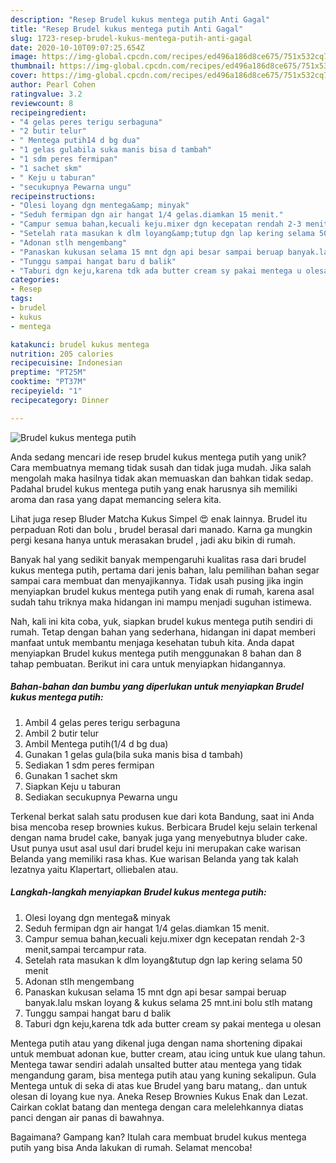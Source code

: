 ```yaml
---
description: "Resep Brudel kukus mentega putih Anti Gagal"
title: "Resep Brudel kukus mentega putih Anti Gagal"
slug: 1723-resep-brudel-kukus-mentega-putih-anti-gagal
date: 2020-10-10T09:07:25.654Z
image: https://img-global.cpcdn.com/recipes/ed496a186d8ce675/751x532cq70/brudel-kukus-mentega-putih-foto-resep-utama.jpg
thumbnail: https://img-global.cpcdn.com/recipes/ed496a186d8ce675/751x532cq70/brudel-kukus-mentega-putih-foto-resep-utama.jpg
cover: https://img-global.cpcdn.com/recipes/ed496a186d8ce675/751x532cq70/brudel-kukus-mentega-putih-foto-resep-utama.jpg
author: Pearl Cohen
ratingvalue: 3.2
reviewcount: 8
recipeingredient:
- "4 gelas peres terigu serbaguna"
- "2 butir telur"
- " Mentega putih14 d bg dua"
- "1 gelas gulabila suka manis bisa d tambah"
- "1 sdm peres fermipan"
- "1 sachet skm"
- " Keju u taburan"
- "secukupnya Pewarna ungu"
recipeinstructions:
- "Olesi loyang dgn mentega&amp; minyak"
- "Seduh fermipan dgn air hangat 1/4 gelas.diamkan 15 menit."
- "Campur semua bahan,kecuali keju.mixer dgn kecepatan rendah 2-3 menit,sampai tercampur rata."
- "Setelah rata masukan k dlm loyang&amp;tutup dgn lap kering selama 50 menit"
- "Adonan stlh mengembang"
- "Panaskan kukusan selama 15 mnt dgn api besar sampai beruap banyak.lalu mskan loyang &amp; kukus selama 25 mnt.ini bolu stlh matang"
- "Tunggu sampai hangat baru d balik"
- "Taburi dgn keju,karena tdk ada butter cream sy pakai mentega u olesan"
categories:
- Resep
tags:
- brudel
- kukus
- mentega

katakunci: brudel kukus mentega 
nutrition: 205 calories
recipecuisine: Indonesian
preptime: "PT25M"
cooktime: "PT37M"
recipeyield: "1"
recipecategory: Dinner

---
```



![Brudel kukus mentega putih](https://img-global.cpcdn.com/recipes/ed496a186d8ce675/751x532cq70/brudel-kukus-mentega-putih-foto-resep-utama.jpg)

Anda sedang mencari ide resep brudel kukus mentega putih yang unik? Cara membuatnya memang tidak susah dan tidak juga mudah. Jika salah mengolah maka hasilnya tidak akan memuaskan dan bahkan tidak sedap. Padahal brudel kukus mentega putih yang enak harusnya sih memiliki aroma dan rasa yang dapat memancing selera kita.

Lihat juga resep Bluder Matcha Kukus Simpel 😍 enak lainnya. Brudel itu perpaduan Roti dan bolu , brudel berasal dari manado. Karna ga mungkin pergi kesana hanya untuk merasakan brudel , jadi aku bikin di rumah.

Banyak hal yang sedikit banyak mempengaruhi kualitas rasa dari brudel kukus mentega putih, pertama dari jenis bahan, lalu pemilihan bahan segar sampai cara membuat dan menyajikannya. Tidak usah pusing jika ingin menyiapkan brudel kukus mentega putih yang enak di rumah, karena asal sudah tahu triknya maka hidangan ini mampu menjadi suguhan istimewa.


Nah, kali ini kita coba, yuk, siapkan brudel kukus mentega putih sendiri di rumah. Tetap dengan bahan yang sederhana, hidangan ini dapat memberi manfaat untuk membantu menjaga kesehatan tubuh kita. Anda dapat menyiapkan Brudel kukus mentega putih menggunakan 8 bahan dan 8 tahap pembuatan. Berikut ini cara untuk menyiapkan hidangannya.

<!--inarticleads1-->

##### Bahan-bahan dan bumbu yang diperlukan untuk menyiapkan Brudel kukus mentega putih:

1. Ambil 4 gelas peres terigu serbaguna
1. Ambil 2 butir telur
1. Ambil  Mentega putih(1/4 d bg dua)
1. Gunakan 1 gelas gula(bila suka manis bisa d tambah)
1. Sediakan 1 sdm peres fermipan
1. Gunakan 1 sachet skm
1. Siapkan  Keju u taburan
1. Sediakan secukupnya Pewarna ungu


Terkenal berkat salah satu produsen kue dari kota Bandung, saat ini Anda bisa mencoba resep brownies kukus. Berbicara Brudel keju selain terkenal dengan nama brudel cake, banyak juga yang menyebutnya bluder cake. Usut punya usut asal usul dari brudel keju ini merupakan cake warisan Belanda yang memiliki rasa khas. Kue warisan Belanda yang tak kalah lezatnya yaitu Klapertart, olliebalen atau. 

<!--inarticleads2-->

##### Langkah-langkah menyiapkan Brudel kukus mentega putih:

1. Olesi loyang dgn mentega&amp; minyak
1. Seduh fermipan dgn air hangat 1/4 gelas.diamkan 15 menit.
1. Campur semua bahan,kecuali keju.mixer dgn kecepatan rendah 2-3 menit,sampai tercampur rata.
1. Setelah rata masukan k dlm loyang&amp;tutup dgn lap kering selama 50 menit
1. Adonan stlh mengembang
1. Panaskan kukusan selama 15 mnt dgn api besar sampai beruap banyak.lalu mskan loyang &amp; kukus selama 25 mnt.ini bolu stlh matang
1. Tunggu sampai hangat baru d balik
1. Taburi dgn keju,karena tdk ada butter cream sy pakai mentega u olesan


Mentega putih atau yang dikenal juga dengan nama shortening dipakai untuk membuat adonan kue, butter cream, atau icing untuk kue ulang tahun. Mentega tawar sendiri adalah unsalted butter atau mentega yang tidak mengandung garam, bisa mentega putih atau yang kuning sekalipun. Gula Mentega untuk di seka di atas kue Brudel yang baru matang,. dan untuk olesan di loyang kue nya. Aneka Resep Brownies Kukus Enak dan Lezat. Cairkan coklat batang dan mentega dengan cara melelehkannya diatas panci dengan air panas di bawahnya. 

Bagaimana? Gampang kan? Itulah cara membuat brudel kukus mentega putih yang bisa Anda lakukan di rumah. Selamat mencoba!
